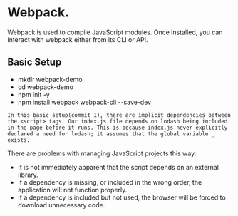 # Webpack.
Webpack is used to compile JavaScript modules. Once installed, you can interact with webpack either from its CLI or API.

## Basic Setup

- mkdir webpack-demo
- cd webpack-demo
- npm init -y
- npm install webpack webpack-cli --save-dev

`In this basic setup(commit 1), there are implicit dependencies between the <script> tags. Our index.js file depends on lodash being included in the page before it runs. This is because index.js never explicitly declared a need for lodash; it assumes that the global variable _ exists.`

There are problems with managing JavaScript projects this way:

- It is not immediately apparent that the script depends on an external library.
- If a dependency is missing, or included in the wrong order, the application will not function properly.
- If a dependency is included but not used, the browser will be forced to download unnecessary code.
